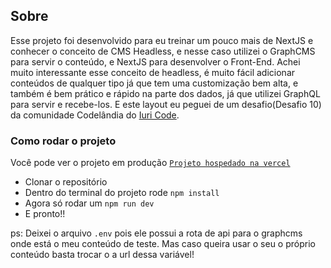 ## Sobre

Esse projeto foi desenvolvido para eu treinar um pouco mais de NextJS e conhecer o conceito de CMS Headless, e nesse caso utilizei o GraphCMS para servir o conteúdo, e NextJS para desenvolver o Front-End. Achei muito interessante esse conceito de headless, é muito fácil adicionar conteúdos de qualquer tipo já que tem uma customização bem alta, e também é bem prático e rápido na parte dos dados, já que utilizei GraphQL para servir e recebe-los. E este layout eu peguei de um desafio(Desafio 10) da comunidade Codelândia do [Iuri Code](https://github.com/iuricode).

### Como rodar o projeto
 Você pode ver o projeto em produção [`Projeto hospedado na vercel`](https://blog-headless-xi.vercel.app/)

- Clonar o repositório
- Dentro do terminal do projeto rode `npm install`
- Agora só rodar um `npm run dev`
- E pronto!!

ps: Deixei o arquivo `.env` pois ele possui a rota de api para o graphcms onde está o meu conteúdo de teste. Mas caso queira usar o seu o próprio conteúdo basta trocar o a url dessa variável!




